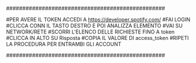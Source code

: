 #################################################

#PER AVERE IL TOKEN ACCEDI A https://developer.spotify.com/
#FAI LOGIN
#CLICCA CONN IL TASTO DESTRO E POI ANALIZZA ELEMENTO
#VAI SU NETWORK/RETE
#SCORRI L'ELENCO DELLE RICHIESTE FINO A token
#CLICCA IN ALTO SU Risposta
#COPIA IL VALORE DI access_token
#RIPETI LA PROCEDURA PER ENTRAMBI GLI ACCOUNT

#################################################
